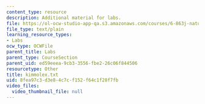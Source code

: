 ```yaml
---
content_type: resource
description: Additional material for labs.
file: https://ol-ocw-studio-app-qa.s3.amazonaws.com/courses/6-863j-natural-language-and-the-computer-representation-of-knowledge-spring-2003/8fea97c3d3e84c7cf152f64c1f28f7fb_kimmolex.txt
file_type: text/plain
learning_resource_types:
- Labs
ocw_type: OCWFile
parent_title: Labs
parent_type: CourseSection
parent_uid: ed59eeea-9cb3-3556-fbe2-26c06f844506
resourcetype: Other
title: kimmolex.txt
uid: 8fea97c3-d3e8-4c7c-f152-f64c1f28f7fb
video_files:
  video_thumbnail_file: null
---
```

